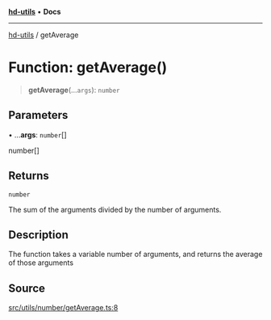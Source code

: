 [**hd-utils**](../README.md) • **Docs**

***

[hd-utils](../globals.md) / getAverage

# Function: getAverage()

> **getAverage**(...`args`): `number`

## Parameters

• ...**args**: `number`[]

number[]

## Returns

`number`

The sum of the arguments divided by the number of arguments.

## Description

The function takes a variable number of arguments, and returns the average of those arguments

## Source

[src/utils/number/getAverage.ts:8](https://github.com/AhmadHddad/h-utils/blob/f7bb9ae71f981ffef49079271b9540862594b7e6/src/utils/number/getAverage.ts#L8)
